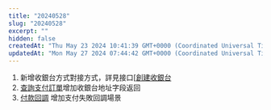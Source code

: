 ```yaml
---
title: "20240528"
slug: "20240528"
excerpt: ""
hidden: false
createdAt: "Thu May 23 2024 10:41:39 GMT+0000 (Coordinated Universal Time)"
updatedAt: "Mon May 27 2024 07:44:42 GMT+0000 (Coordinated Universal Time)"
---
```

1. 新增收銀台方式對接方式，詳見接口\[[創建收銀台](https://pass2pay-zh-hk.readme.io/reference/%E5%89%B5%E5%BB%BA%E6%94%AF%E4%BB%98%E8%A8%82%E5%96%AE-copy)
2. [查詢支付訂單](https://pass2pay-zh-hk.readme.io/reference/query-payment-order)增加收銀台地址字段返回
3. [付款回調](https://pass2pay-zh-hk.readme.io/reference/payment-notify) 增加支付失敗回調場景
